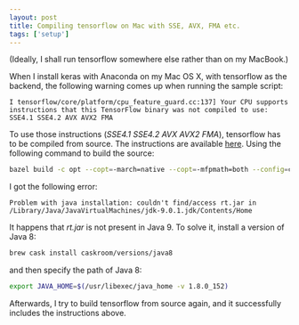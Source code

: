 ```yaml
---
layout: post
title: Compiling tensorflow on Mac with SSE, AVX, FMA etc.
tags: ['setup']
---
```


(Ideally, I shall run tensorflow somewhere else rather than on my MacBook.)

When I install keras with Anaconda on my Mac OS X, with tensorflow as the backend, the following warning comes up when
 running the sample script:
```
I tensorflow/core/platform/cpu_feature_guard.cc:137] Your CPU supports instructions that this TensorFlow binary was not compiled to use: SSE4.1 SSE4.2 AVX AVX2 FMA
```


To use those instructions (*SSE4.1 SSE4.2 AVX AVX2 FMA*), tensorflow has to be compiled from source. The instructions are available [here](https://www.tensorflow.org/install/install_sources). 
Using the following command to build the source:
```bash
bazel build -c opt --copt=-march=native --copt=-mfpmath=both --config=cuda -k //tensorflow/tools/pip_package:build_pip_package
```
I got the following error:
```
Problem with java installation: couldn't find/access rt.jar in /Library/Java/JavaVirtualMachines/jdk-9.0.1.jdk/Contents/Home
```
It happens that *rt.jar* is not present in Java 9. To solve it, install a version of Java 8:
```bash
brew cask install caskroom/versions/java8
```
and then specify the path of Java 8:
```bash
export JAVA_HOME=$(/usr/libexec/java_home -v 1.8.0_152)
```
Afterwards, I try to build tensorflow from source again, and it successfully includes the instructions above.